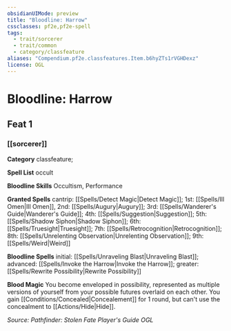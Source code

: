 ```yaml
---
obsidianUIMode: preview
title: "Bloodline: Harrow"
cssclasses: pf2e,pf2e-spell
tags:
  - trait/sorcerer
  - trait/common
  - category/classfeature
aliases: "Compendium.pf2e.classfeatures.Item.b6hyZTs1rVGHDexz"
license: OGL
---
```

# Bloodline: Harrow
## Feat 1
### [[sorcerer]]

**Category** classfeature; 




**Spell List** occult

**Bloodline Skills** Occultism, Performance

**Granted Spells** cantrip: [[Spells/Detect Magic|Detect Magic]]; 1st: [[Spells/Ill Omen|Ill Omen]], 2nd: [[Spells/Augury|Augury]]; 3rd: [[Spells/Wanderer's Guide|Wanderer's Guide]]; 4th: [[Spells/Suggestion|Suggestion]]; 5th: [[Spells/Shadow Siphon|Shadow Siphon]]; 6th: [[Spells/Truesight|Truesight]]; 7th: [[Spells/Retrocognition|Retrocognition]]; 8th: [[Spells/Unrelenting Observation|Unrelenting Observation]]; 9th: [[Spells/Weird|Weird]]

**Bloodline Spells** initial: [[Spells/Unraveling Blast|Unraveling Blast]]; advanced: [[Spells/Invoke the Harrow|Invoke the Harrow]]; greater: [[Spells/Rewrite Possibility|Rewrite Possibility]]

**Blood Magic** You become enveloped in possibility, represented as multiple versions of yourself from your possible futures overlaid on each other. You gain [[Conditions/Concealed|Concealement]] for 1 round, but can't use the concealment to [[Actions/Hide|Hide]].

*Source: Pathfinder: Stolen Fate Player's Guide*
*OGL*
